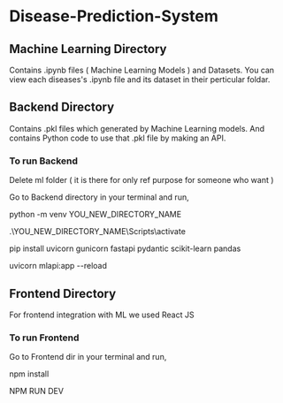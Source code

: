 # Disease-Prediction-System

## Machine Learning Directory
Contains .ipynb files ( Machine Learning Models ) and Datasets.
You can view each diseases's .ipynb file and its dataset in their perticular foldar.

## Backend Directory
Contains .pkl files which generated by Machine Learning models.
And contains Python code to use that .pkl file by making an API.

### To run Backend
Delete ml folder ( it is there for only ref purpose for someone who want )

Go to Backend directory in your terminal and run,

python -m venv YOU_NEW_DIRECTORY_NAME

.\YOU_NEW_DIRECTORY_NAME\Scripts\activate

pip install uvicorn gunicorn fastapi pydantic scikit-learn pandas
 
uvicorn mlapi:app --reload


## Frontend Directory
For frontend integration with ML we used React JS

### To run Frontend

Go to Frontend dir in your terminal and run,

npm install

NPM RUN DEV
